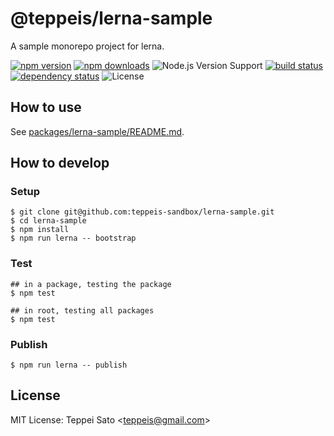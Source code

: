 @teppeis/lerna-sample
====

A sample monorepo project for lerna.

[![npm version][npm-image]][npm-url]
[![npm downloads][npm-downloads-image]][npm-url]
![Node.js Version Support][node-version]
[![build status][travis-image]][travis-url]
[![dependency status][deps-image]][deps-url]
![License][license]

## How to use

See <a href="packages/lerna-sample/README.md">packages/lerna-sample/README.md</a>.

## How to develop

### Setup

```console
$ git clone git@github.com:teppeis-sandbox/lerna-sample.git
$ cd lerna-sample
$ npm install
$ npm run lerna -- bootstrap
```

### Test

```console
## in a package, testing the package
$ npm test

## in root, testing all packages
$ npm test
```

### Publish

```console
$ npm run lerna -- publish
```

## License

MIT License: Teppei Sato &lt;teppeis@gmail.com&gt;

[npm-image]: https://img.shields.io/npm/v/@teppeis/lerna-sample.svg
[npm-url]: https://npmjs.org/package/@teppeis/lerna-sample
[npm-downloads-image]: https://img.shields.io/npm/dm/@teppeis/lerna-sample.svg
[travis-image]: https://img.shields.io/travis/teppeis-sandbox/lerna-sample/master.svg
[travis-url]: https://travis-ci.org/teppeis-sandbox/lerna-sample
[deps-image]: https://img.shields.io/david/teppeis-sandbox/lerna-sample.svg
[deps-url]: https://david-dm.org/teppeis-sandbox/lerna-sample
[node-version]: https://img.shields.io/badge/Node.js%20support-v0.12–v6-brightgreen.svg
[coverage-image]: https://img.shields.io/coveralls/teppeis-sandbox/lerna-sample/master.svg
[coverage-url]: https://coveralls.io/github/teppeis-sandbox/lerna-sample?branch=master
[license]: https://img.shields.io/npm/l/@teppeis/lerna-sample.svg
